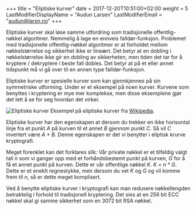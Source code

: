 +++
title = "Eliptiske kurver"
date =  2017-12-20T10:51:00+02:00
weight = 5
LastModifierDisplayName = "Audun Larsen"
LastModifierEmail = "audun@larsn.no"
+++

Eliptiske kurver skal løse samme utfordring som tradisjonelle
offentlig-nøkkel algoritmer. Nemmelig å lage en ennveis falldør-funksjon.
Problemet med tradisjonelle offentlig-nøkkel algoritmer er at forholdet mellom
nøkkelstørrelse og sikkerhet ikke er lineært. Det betyr at en dobling i
nøkkelstørrelse ikke gir en dobling av sikkerheten, men tiden det tar for å
kryptere / dekryptere i beste fall dobles. Det betyr at på et eller annet
tidspunkt må vi gå over til en annen type falldør-funksjon.

Eliptiske kurver er spesielle kurver som kan gjennkjennes på sin symmetriske
utforming. Under er et eksempel på noen kurver. Kurvene som benyttes i
kryptering er mye mer komplekse, men disse eksemplene gjør det lett å se for seg
hvordan det virker.

![Eliptiske kurver](/images/ecc-lines.png)
Eksempel på eliptiske kurver fra [Wikipedia](https://en.wikipedia.org/wiki/Elliptic_curve>).

Eliptiske kurver har den egenskapen at dersom du trekker en ikke horisontal
linje fra et punkt *A* på kurven til et annet *B* gjennom punkt *C*. Så vil *C*
invertert være *A + B*. Denne egenskapen er det vi benytter i eliptisk krurve
kryptografi.

Meget forenklet kan det forklares slik: Vår private nøkkel er et tilfeldig valgt
tall *n* som vi ganger opp med et forhåndsbestemt punkt på kurven, *G* for å få
et annet punkt på kurven. Dette er vår offentlige nøkkel *K*.  *K = n * G*.
Dette er et eneklt regnestykke, men dersom du vet *K* og *G* og vil komme frem til
*n*, så er dette meget komplisert.

Ved å benytte eliptiske kurver i kryptografi kan man redusere nøkkellengden
betraktelig i forhold til tradisjonell kryptering. Det sies at en 256 bit ECC nøkkel
skal gi samme sikkerhet som en 3072 bit RSA nøkkel.
